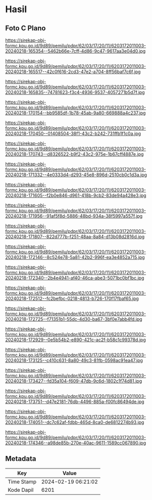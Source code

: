 # Hasil

## Foto C Plano

https://sirekap-obj-formc.kpu.go.id/9d89/pemilu/pdpr/62/03/17/20/11/6203172011003-20240218-165354--5462b66e-7cff-4d86-9c47-9617aa3e04d0.jpg

https://sirekap-obj-formc.kpu.go.id/9d89/pemilu/pdpr/62/03/17/20/11/6203172011003-20240218-165517--42c0f616-2cd3-47e2-a704-8ff56baf7c6f.jpg

https://sirekap-obj-formc.kpu.go.id/9d89/pemilu/pdpr/62/03/17/20/11/6203172011003-20240218-165835--74781623-f3c4-4936-9537-4057271b5d7f.jpg

https://sirekap-obj-formc.kpu.go.id/9d89/pemilu/pdpr/62/03/17/20/11/6203172011003-20240218-170154--bb9585df-1b78-45ab-9a80-669888a4c237.jpg

https://sirekap-obj-formc.kpu.go.id/9d89/pemilu/pdpr/62/03/17/20/11/6203172011003-20240218-170450--01408504-38f1-43c2-b242-731ffb1f1c0a.jpg

https://sirekap-obj-formc.kpu.go.id/9d89/pemilu/pdpr/62/03/17/20/11/6203172011003-20240218-170743--d8326522-b9f2-43c2-975e-1b67cff4887e.jpg

https://sirekap-obj-formc.kpu.go.id/9d89/pemilu/pdpr/62/03/17/20/11/6203172011003-20240218-171332--4e0333d4-d293-45e8-896d-2510cb0c1d3a.jpg

https://sirekap-obj-formc.kpu.go.id/9d89/pemilu/pdpr/62/03/17/20/11/6203172011003-20240218-171605--f2b0e846-d961-418b-9cb2-83de94a428e3.jpg

https://sirekap-obj-formc.kpu.go.id/9d89/pemilu/pdpr/62/03/17/20/11/6203172011003-20240218-171956--91af5f8d-5886-48bd-934a-38f5997a557f.jpg

https://sirekap-obj-formc.kpu.go.id/9d89/pemilu/pdpr/62/03/17/20/11/6203172011003-20240218-171807--822d777b-f251-48aa-8a84-d13b08d2816d.jpg

https://sirekap-obj-formc.kpu.go.id/9d89/pemilu/pdpr/62/03/17/20/11/6203172011003-20240218-172146--8c524e78-5a81-42b2-996f-ea3e4852a715.jpg

https://sirekap-obj-formc.kpu.go.id/9d89/pemilu/pdpr/62/03/17/20/11/6203172011003-20240218-172340--2b4e4941-af40-46ca-abe3-5071bc0bf1bc.jpg

https://sirekap-obj-formc.kpu.go.id/9d89/pemilu/pdpr/62/03/17/20/11/6203172011003-20240218-172512--fc2befbc-0218-4813-b726-170f17fbaf65.jpg

https://sirekap-obj-formc.kpu.go.id/9d89/pemilu/pdpr/62/03/17/20/11/6203172011003-20240218-172725--f71351b1-55dc-4d30-ba67-3bf0e7abb4fd.jpg

https://sirekap-obj-formc.kpu.go.id/9d89/pemilu/pdpr/62/03/17/20/11/6203172011003-20240218-172929--0e5b54b2-e890-421c-ac2f-b58c1c99378d.jpg

https://sirekap-obj-formc.kpu.go.id/9d89/pemilu/pdpr/62/03/17/20/11/6203172011003-20240218-173125--c410c631-8a80-49c3-81fb-0598ac91ea47.jpg

https://sirekap-obj-formc.kpu.go.id/9d89/pemilu/pdpr/62/03/17/20/11/6203172011003-20240218-173427--fd35a104-f609-47db-9c6d-1802c1f74d81.jpg

https://sirekap-obj-formc.kpu.go.id/9d89/pemilu/pdpr/62/03/17/20/11/6203172011003-20240218-173751--d47e2181-76db-4496-885a-f00fc86494de.jpg

https://sirekap-obj-formc.kpu.go.id/9d89/pemilu/pdpr/62/03/17/20/11/6203172011003-20240218-174051--dc7c62af-fdbb-465d-8ca0-de6812274b93.jpg

https://sirekap-obj-formc.kpu.go.id/9d89/pemilu/pdpr/62/03/17/20/11/6203172011003-20240218-174346--a98de85b-270e-40ac-9611-1589cc067890.jpg


## Metadata

| Key        | Value               |
| ---------- | ------------------- |
| Time Stamp | 2024-02-19 06:21:02 |
| Kode Dapil | 6201                |



